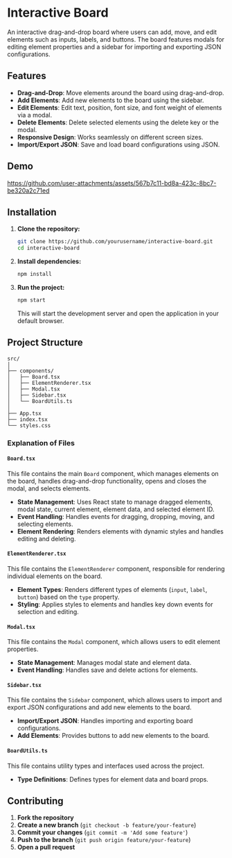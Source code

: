 
# Interactive Board

An interactive drag-and-drop board where users can add, move, and edit elements such as inputs, labels, and buttons. The board features modals for editing element properties and a sidebar for importing and exporting JSON configurations.

## Features

- **Drag-and-Drop**: Move elements around the board using drag-and-drop.
- **Add Elements**: Add new elements to the board using the sidebar.
- **Edit Elements**: Edit text, position, font size, and font weight of elements via a modal.
- **Delete Elements**: Delete selected elements using the delete key or the modal.
- **Responsive Design**: Works seamlessly on different screen sizes.
- **Import/Export JSON**: Save and load board configurations using JSON.

## Demo


https://github.com/user-attachments/assets/567b7c11-bd8a-423c-8bc7-be320a2c71ed
## Installation

1. **Clone the repository:**

   ```bash
   git clone https://github.com/yourusername/interactive-board.git
   cd interactive-board
   ```

2. **Install dependencies:**

   ```bash
   npm install
   ```

3. **Run the project:**

   ```bash
   npm start
   ```

   This will start the development server and open the application in your default browser.

## Project Structure

```
src/
│
├── components/
│   ├── Board.tsx
│   ├── ElementRenderer.tsx
│   ├── Modal.tsx
│   ├── Sidebar.tsx
│   └── BoardUtils.ts
│
├── App.tsx
├── index.tsx
└── styles.css
```

### Explanation of Files

#### `Board.tsx`

This file contains the main `Board` component, which manages elements on the board, handles drag-and-drop functionality, opens and closes the modal, and selects elements.

- **State Management**: Uses React state to manage dragged elements, modal state, current element, element data, and selected element ID.
- **Event Handling**: Handles events for dragging, dropping, moving, and selecting elements.
- **Element Rendering**: Renders elements with dynamic styles and handles editing and deleting.

#### `ElementRenderer.tsx`

This file contains the `ElementRenderer` component, responsible for rendering individual elements on the board.

- **Element Types**: Renders different types of elements (`input`, `label`, `button`) based on the `type` property.
- **Styling**: Applies styles to elements and handles key down events for selection and editing.

#### `Modal.tsx`

This file contains the `Modal` component, which allows users to edit element properties.

- **State Management**: Manages modal state and element data.
- **Event Handling**: Handles save and delete actions for elements.

#### `Sidebar.tsx`

This file contains the `Sidebar` component, which allows users to import and export JSON configurations and add new elements to the board.

- **Import/Export JSON**: Handles importing and exporting board configurations.
- **Add Elements**: Provides buttons to add new elements to the board.

#### `BoardUtils.ts`

This file contains utility types and interfaces used across the project.

- **Type Definitions**: Defines types for element data and board props.

## Contributing

1. **Fork the repository**
2. **Create a new branch** (`git checkout -b feature/your-feature`)
3. **Commit your changes** (`git commit -m 'Add some feature'`)
4. **Push to the branch** (`git push origin feature/your-feature`)
5. **Open a pull request**
